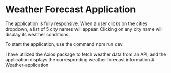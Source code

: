 # Weather Forecast Application
The application is fully responsive. When a user clicks on the cities dropdown, a list of 5 city names will appear. Clicking on any city name will display its weather conditions.

To start the application, use the command npm run dev.

I have utilized the Axios package to fetch weather data from an API, and the application displays the corresponding weather forecast information.# Weather-application
